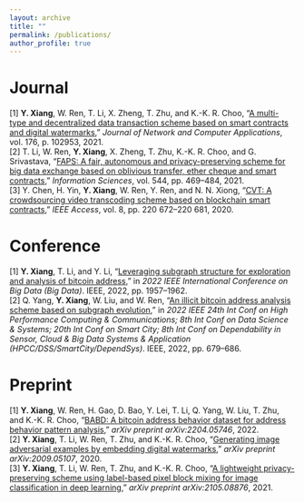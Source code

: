 ```yaml
---
layout: archive
title: ""
permalink: /publications/
author_profile: true
---
```


<!-- {% if author.googlescholar %}
  You can also find my articles on <u><a href="{{author.googlescholar}}">my Google Scholar profile</a>.</u>
{% endif %}

{% include base_path %}

{% for post in site.publications reversed %}
  {% include archive-single.html %}
{% endfor %} -->

# Journal

[1] **Y. Xiang**, W. Ren, T. Li, X. Zheng, T. Zhu, and K.-K. R. Choo, “[A multi-type and decentralized data transaction scheme based on smart contracts and digital watermarks](https://www.sciencedirect.com/science/article/abs/pii/S1084804520304057),” *Journal of Network and Computer Applications*, vol. 176, p. 102953, 2021.  
[2] T. Li, W. Ren, **Y. Xiang**, X. Zheng, T. Zhu, K.-K. R. Choo, and G. Srivastava, “[FAPS: A fair, autonomous and privacy-preserving scheme for big data exchange based on oblivious transfer, ether cheque and smart contracts](https://www.sciencedirect.com/science/article/abs/pii/S0020025520308823),” *Information Sciences*, vol. 544, pp. 469–484, 2021.  
[3] Y. Chen, H. Yin, **Y. Xiang**, W. Ren, Y. Ren, and N. N. Xiong, “[CVT: A crowdsourcing video transcoding scheme based on blockchain smart contracts](https://ieeexplore.ieee.org/abstract/document/9285293),” *IEEE Access*, vol. 8, pp. 220 672–220 681, 2020.  

# Conference

[1] **Y. Xiang**, T. Li, and Y. Li, “[Leveraging subgraph structure for exploration and analysis of bitcoin address](https://ieeexplore.ieee.org/abstract/document/10020980),” in *2022 IEEE International Conference on Big Data (Big Data)*. IEEE, 2022, pp. 1957–1962.  
[2] Q. Yang, **Y. Xiang**, W. Liu, and W. Ren, “[An illicit bitcoin address analysis scheme based on subgraph evolution](https://ieeexplore.ieee.org/abstract/document/10074805),” in *2022 IEEE 24th Int Conf on High Performance Computing & Communications; 8th Int Conf on Data Science & Systems; 20th Int Conf on Smart City; 8th Int Conf on Dependability in Sensor, Cloud & Big Data Systems & Application (HPCC/DSS/SmartCity/DependSys)*. IEEE, 2022, pp. 679–686.  

# Preprint

[1] **Y. Xiang**, W. Ren, H. Gao, D. Bao, Y. Lei, T. Li, Q. Yang, W. Liu, T. Zhu, and K.-K. R. Choo, “[BABD: A bitcoin address behavior dataset for address behavior pattern analysis](https://arxiv.org/abs/2204.05746),” *arXiv preprint arXiv:2204.05746*, 2022.  
[2] **Y. Xiang**, T. Li, W. Ren, T. Zhu, and K.-K. R. Choo, “[Generating image adversarial examples by embedding digital watermarks](https://arxiv.org/abs/2009.05107),” *arXiv preprint arXiv:2009.05107*, 2020.  
[3] **Y. Xiang**, T. Li, W. Ren, T. Zhu, and K.-K. R. Choo, “[A lightweight privacy-preserving scheme using label-based pixel block mixing for image classification in deep learning](https://arxiv.org/abs/2105.08876),” *arXiv preprint arXiv:2105.08876*, 2021.
